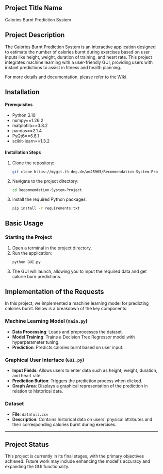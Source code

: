 

## Project Title Name

Calories Burnt Prediction System



## Project Description

The Calories Burnt Prediction System is an interactive application designed to estimate the number of calories burnt during exercises based on user inputs like height, weight, duration of training, and heart rate. This project integrates machine learning with a user-friendly GUI, providing users with instant predictions to assist in fitness and health planning.

For more details and documentation, please refer to the [Wiki](https://mygit.th-deg.de/am25965/Recommendation-System-Project/wikis/home).

## Installation

#### Prerequisites

- Python 3.10
- numpy==1.26.2
- matplotlib==3.8.2
- pandas==2.1.4
- PyQt6==6.6.1
- scikit-learn==1.3.2


#### Installation Steps

1. Clone the repository:
   ```bash
   git clone https://mygit.th-deg.de/am25965/Recommendation-System-Project
   ```
2. Navigate to the project directory:
   ```bash
   cd Recommendation-System-Project
   ```
3. Install the required Python packages:
   ```bash
   pip install -r requirements.txt
   ```

## Basic Usage

### Starting the Project

1. Open a terminal in the project directory.
2. Run the application:
   ```bash
   python GUI.py
   ```
3. The GUI will launch, allowing you to input the required data and get calorie burn predictions.

## Implementation of the Requests

In this project, we implemented a machine learning model for predicting calories burnt. Below is a breakdown of the key components:

### Machine Learning Model (`main.py`)

- **Data Processing**: Loads and preprocesses the dataset.
- **Model Training**: Trains a Decision Tree Regressor model with hyperparameter tuning.
- **Prediction**: Predicts calories burnt based on user input.

### Graphical User Interface (`GUI.py`)

- **Input Fields**: Allows users to enter data such as height, weight, duration, and heart rate.
- **Prediction Button**: Triggers the prediction process when clicked.
- **Graph Area**: Displays a graphical representation of the prediction in relation to historical data.

### Dataset

- **File**: `datafull.csv`
- **Description**: Contains historical data on users' physical attributes and their corresponding calories burnt during exercises.

---


## Project Status

This project is currently in its final stages, with the primary objectives achieved. Future work may include enhancing the model's accuracy and expanding the GUI functionality.
